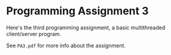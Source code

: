 # Programming Assignment 3
Here's the third programming assignment, a basic multithreaded client/server program.

See `PA3.pdf` for more info about the assignment.
